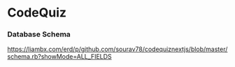 # CodeQuiz

### Database Schema
 https://liambx.com/erd/p/github.com/sourav78/codequiznextjs/blob/master/schema.rb?showMode=ALL_FIELDS